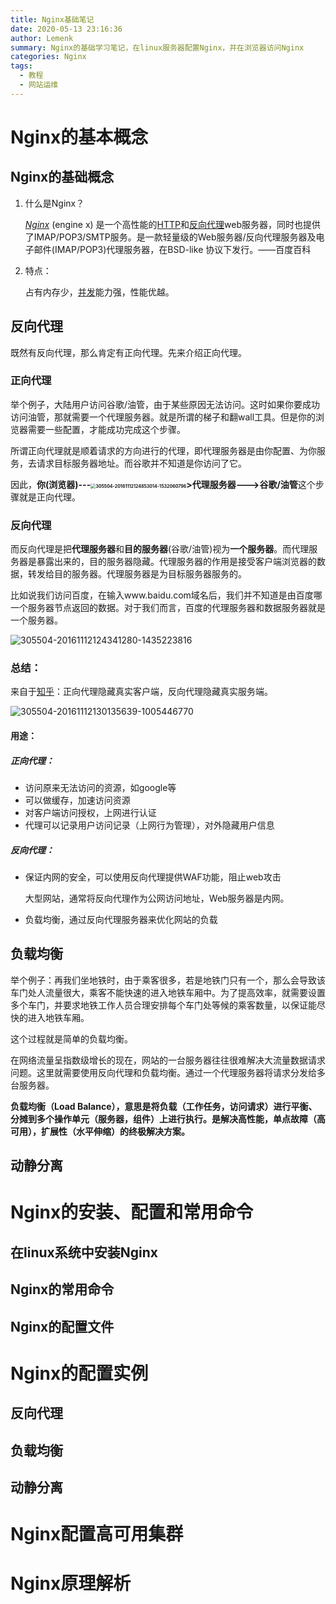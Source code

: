 ```yaml
---
title: Nginx基础笔记
date: 2020-05-13 23:16:36
author: Lemenk
summary: Nginx的基础学习笔记，在linux服务器配置Nginx，并在浏览器访问Nginx
categories: Nginx
tags:
  - 教程
  - 网站运维
---
```


# Nginx的基本概念

## Nginx的基础概念

1. 什么是Nginx？

   [*Nginx*](http://nginx.org/) (engine x) 是一个高性能的[HTTP](https://baike.baidu.com/item/HTTP)和[反向代理](https://baike.baidu.com/item/反向代理/7793488)web服务器，同时也提供了IMAP/POP3/SMTP服务。是一款轻量级的Web服务器/反向代理服务器及电子邮件(IMAP/POP3)代理服务器，在BSD-like 协议下发行。——百度百科

2. 特点：

   占有内存少，[并发](https://baike.baidu.com/item/并发/11024806)能力强，性能优越。


## 反向代理

既然有反向代理，那么肯定有正向代理。先来介绍正向代理。

### 正向代理

举个例子，大陆用户访问谷歌/油管，由于某些原因无法访问。这时如果你要成功访问油管，那就需要一个代理服务器。就是所谓的梯子和翻wall工具。但是你的浏览器需要一些配置，才能成功完成这个步骤。

所谓正向代理就是顺着请求的方向进行的代理，即代理服务器是由你配置、为你服务，去请求目标服务器地址。而谷歌并不知道是你访问了它。

因此，**你(浏览器)---<img src="https://lemenk-img-aliyun.oss-cn-beijing.aliyuncs.com/img/305504-20161112124853014-1532060796.png" alt="305504-20161112124853014-1532060796" style="zoom:50%;" />>代理服务器--->谷歌/油管**这个步骤就是正向代理。



### 反向代理

而反向代理是把**代理服务器**和**目的服务器**(谷歌/油管)视为**一个服务器**。而代理服务器是暴露出来的，目的服务器隐藏。代理服务器的作用是接受客户端浏览器的数据，转发给目的服务器。代理服务器是为目标服务器服务的。

比如说我们访问百度，在输入www.baidu.com域名后，我们并不知道是由百度哪一个服务器节点返回的数据。对于我们而言，百度的代理服务器和数据服务器就是一个服务器。

![305504-20161112124341280-1435223816](https://lemenk-img-aliyun.oss-cn-beijing.aliyuncs.com/img/305504-20161112124341280-1435223816.png)

### 总结：

来自于[知乎](https://www.zhihu.com/question/24723688)：正向代理隐藏真实客户端，反向代理隐藏真实服务端。

<img src="https://lemenk-img-aliyun.oss-cn-beijing.aliyuncs.com/img/305504-20161112130135639-1005446770.png" alt="305504-20161112130135639-1005446770" />

#### 用途：

##### 正向代理：

- 访问原来无法访问的资源，如google等
- 可以做缓存，加速访问资源
- 对客户端访问授权，上网进行认证
- 代理可以记录用户访问记录（上网行为管理），对外隐藏用户信息

##### 反向代理：

- 保证内网的安全，可以使用反向代理提供WAF功能，阻止web攻击

  大型网站，通常将反向代理作为公网访问地址，Web服务器是内网。

- 负载均衡，通过反向代理服务器来优化网站的负载

## 负载均衡

举个例子：再我们坐地铁时，由于乘客很多，若是地铁门只有一个，那么会导致该车门处人流量很大，乘客不能快速的进入地铁车厢中。为了提高效率，就需要设置多个车门，并要求地铁工作人员合理安排每个车门处等候的乘客数量，以保证能尽快的进入地铁车厢。

这个过程就是简单的负载均衡。

在网络流量呈指数级增长的现在，网站的一台服务器往往很难解决大流量数据请求问题。这里就需要使用反向代理和负载均衡。通过一个代理服务器将请求分发给多台服务器。

**负载均衡（Load Balance），意思是将负载（工作任务，访问请求）进行平衡、分摊到多个操作单元（服务器，组件）上进行执行。是解决高性能，单点故障（高可用），扩展性（水平伸缩）的终极解决方案。**

## 动静分离

# Nginx的安装、配置和常用命令

## 在linux系统中安装Nginx

## Nginx的常用命令

## Nginx的配置文件

# Nginx的配置实例

## 反向代理

## 负载均衡

## 动静分离

# Nginx配置高可用集群

# Nginx原理解析